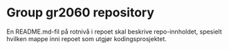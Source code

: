 # Group gr2060 repository

En README.md-fil på rotnivå i repoet skal beskrive repo-innholdet, spesielt hvilken mappe inni repoet som utgjør kodingsprosjektet.
